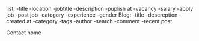 list:
  -title
  -location
  -jobtitle
  -description
  -puplish at
  -vacancy
  -salary
  -apply job
  -post job
  -category
  -experience
  -gender
Blog:
  -title
  -descreption
  -created at
  -category
  -tags
  -author
  -search
  -comment
  -recent post

Contact
home
  


  